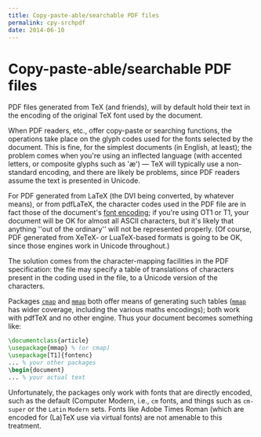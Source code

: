 ```yaml
---
title: Copy-paste-able/searchable PDF files
permalink: cpy-srchpdf
date: 2014-06-10
---
```

# Copy-paste-able/searchable PDF files




PDF files generated from TeX (and friends), will by default
hold their text in the encoding of the original TeX font used by
the document.


When PDF readers, etc., offer copy-paste or searching
functions, the operations take place on the glyph codes used for the
fonts selected by the document.  This is fine, for the simplest
documents (in English, at least); the problem comes when you're using
an inflected language (with accented letters, or composite glyphs
such as '&aelig;')&nbsp;&mdash; TeX will typically use a non-standard
encoding, and there are likely be problems, since PDF readers
assume the text is presented in Unicode.


For PDF generated from LaTeX (the DVI being
converted, by whatever means), or from pdfLaTeX, the character
codes used in the PDF file are in fact those of the document's
[font encoding](FAQ-whatenc.md); if you're using OT1 or
T1, your document will be OK for almost all ASCII
characters, but it's likely that anything ''out of the ordinary'' will
not be represented properly.  (Of course, PDF generated from
XeTeX- or LuaTeX-based formats is going to be OK, since
those engines work in Unicode throughout.)


The solution comes from the character-mapping facilities in the
PDF specification: the file may specify a table of translations
of characters present in the coding used in the file, to a Unicode
version of the characters.


Packages [`cmap`](https://ctan.org/pkg/cmap) and [`mmap`](https://ctan.org/pkg/mmap) both offer means of
generating such tables ([`mmap`](https://ctan.org/pkg/mmap) has wider coverage, including
the various maths encodings); both work with pdfTeX and no other
engine.  Thus your document becomes something like:
```latex
\documentclass{article}
\usepackage{mmap} % (or cmap)
\usepackage[T1]{fontenc}
... % your other packages
\begin{document}
... % your actual text
```


Unfortunately, the packages only work with fonts that are directly
encoded, such as the default (Computer Modern, i.e., `cm`
fonts, and things such as `cm-super` or the `Latin`
`Modern` sets.  Fonts like Adobe
Times Roman (which are encoded for (La)TeX use via virtual fonts)
are not amenable to this treatment.














